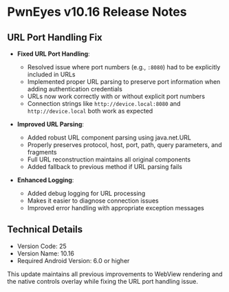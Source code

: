 # PwnEyes v10.16 Release Notes

## URL Port Handling Fix

- **Fixed URL Port Handling**:
  - Resolved issue where port numbers (e.g., `:8080`) had to be explicitly included in URLs
  - Implemented proper URL parsing to preserve port information when adding authentication credentials
  - URLs now work correctly with or without explicit port numbers
  - Connection strings like `http://device.local:8080` and `http://device.local` both work as expected

- **Improved URL Parsing**:
  - Added robust URL component parsing using java.net.URL
  - Properly preserves protocol, host, port, path, query parameters, and fragments
  - Full URL reconstruction maintains all original components
  - Added fallback to previous method if URL parsing fails

- **Enhanced Logging**:
  - Added debug logging for URL processing
  - Makes it easier to diagnose connection issues
  - Improved error handling with appropriate exception messages

## Technical Details

- Version Code: 25
- Version Name: 10.16
- Required Android Version: 6.0 or higher

This update maintains all previous improvements to WebView rendering and the native controls overlay while fixing the URL port handling issue.
